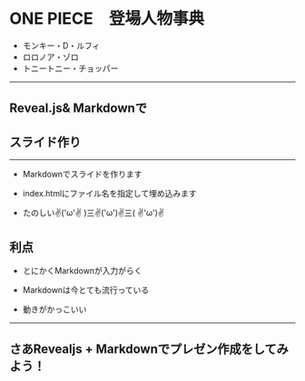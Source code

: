 # ONE PIECE　登場人物事典
 * モンキー・D・ルフィ
 * ロロノア・ゾロ
 * トニートニー・チョッパー

---
## Reveal.js& Markdownで
## スライド作り
***

 * Markdownでスライドを作ります

 * index.htmlにファイル名を指定して埋め込みます

 * たのしい✌('ω'✌ )三✌('ω')✌三( ✌'ω')✌ 

>>>
## 利点

* とにかくMarkdownが入力がらく
 * Markdownは今とても流行っている

* 動きがかっこいい

---

## さあRevealjs + Markdownでプレゼン作成をしてみよう！